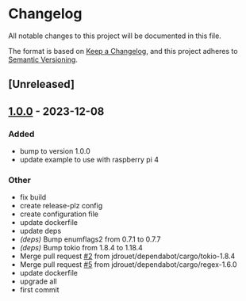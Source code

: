 # Changelog
All notable changes to this project will be documented in this file.

The format is based on [Keep a Changelog](https://keepachangelog.com/en/1.0.0/),
and this project adheres to [Semantic Versioning](https://semver.org/spec/v2.0.0.html).

## [Unreleased]

## [1.0.0](https://github.com/jdrouet/xiaomi-sensor-exporter/releases/tag/v1.0.0) - 2023-12-08

### Added
- bump to version 1.0.0
- update example to use with raspberry pi 4

### Other
- fix build
- create release-plz config
- create configuration file
- update dockerfile
- update deps
- *(deps)* Bump enumflags2 from 0.7.1 to 0.7.7
- *(deps)* Bump tokio from 1.8.4 to 1.18.4
- Merge pull request [#2](https://github.com/jdrouet/xiaomi-sensor-exporter/pull/2) from jdrouet/dependabot/cargo/tokio-1.8.4
- Merge pull request [#5](https://github.com/jdrouet/xiaomi-sensor-exporter/pull/5) from jdrouet/dependabot/cargo/regex-1.6.0
- update dockerfile
- upgrade all
- first commit
